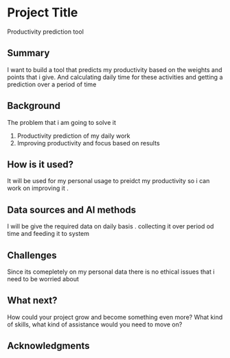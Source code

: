 
# Project Title

Productivity prediction tool  

## Summary

I want to build a tool that predicts my productivity based on the weights and points that i give. And calculating daily time for these activities and getting a prediction over a period of time


## Background

The problem that i am going to solve it 
1. Productivity prediction of my daily work
2. Improving productivity and focus based on results


## How is it used?

It will be used for my personal usage to preidct my productivity so i can work on improving it .


## Data sources and AI methods

I will be give the required data on daily basis . collecting it over period od time and feeding it to system

## Challenges

Since its comepletely on my personal data there is no ethical issues that i need to be worried about

## What next?

How could your project grow and become something even more? What kind of skills, what kind of assistance would you  need to move on? 


## Acknowledgments

